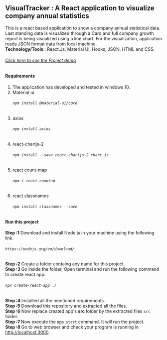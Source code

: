 ## VisualTracker : A React application to visualize company annual statistics
This is a react based application to show a company annual statistical data. Last standing data is visualized through a Card and full company growth report is being visualized using a line chart. For the visualization, application reads JSON format data from local machine. <br>
  <b> Technology/Tools :</b> React.Js, Material UI, Hooks, JSON, HTML and CSS.
 <h6><a href ="https://youtu.be/jgoGXIvp7qo"> Click here to see the Project demo </a> </h6>

#### Requirements
1. The application has developed and tested in windows 10. <br>
2. Material ui <h6> `npm install @material-ui/core` </h6>
3. axios <h6>`npm install axios` </h6>
4. react-chartjs-2 <h6>`npm install --save react-chartjs-2 chart.js` </h6>
5. react count-map <h6>`npm i react-countup` </h6>
6. react classnames <h6> `npm install classnames --save` </h6>

#### Run this project
<b> Step :1 </b> Download and install Node.js in your machine using the following link. <h6>`https://nodejs.org/en/download/`</h6>
<b> Step :2 </b> Create a folder containg any name for this project. <br>
<b> Step :3 </b> Go inside the folder, Open terminal and run the following command to create react app. <h6>`npx create-react-app ./` </h6>
<b> Step :4 </b> Installed all the mentioned requirements. <br>
<b> Step :5 </b> Download this repository and extracted all the files. <br>
<b> Step :6 </b> Now replace created app's <b> src </b> folder by the extracted files `src` folder. <br>
<b> Step :7 </b> Now execute the `npm start` command. It will run the project. <br>
<b> Step :8 </b> Go to web browser and check your program is running in [http://localhost:3000](http://localhost:3000). <br>



